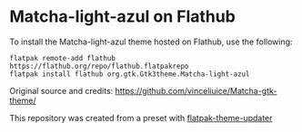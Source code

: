 # Matcha-light-azul on Flathub

To install the Matcha-light-azul theme hosted on Flathub, use the following:
```
flatpak remote-add flathub https://flathub.org/repo/flathub.flatpakrepo
flatpak install flathub org.gtk.Gtk3theme.Matcha-light-azul
```

Original source and credits: https://github.com/vinceliuice/Matcha-gtk-theme/

This repository was created from a preset with [flatpak-theme-updater](https://gitlab.com/Mek101/flatpak-theme-updater)